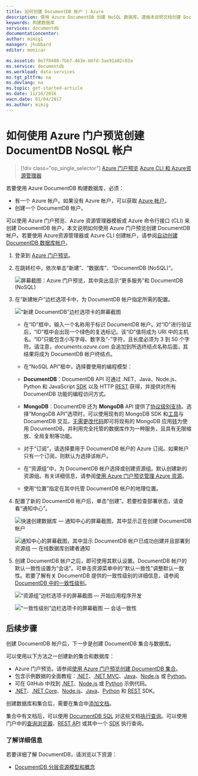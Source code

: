 ```yaml
---
title: 如何创建 DocumentDB 帐户 | Azure
description: 使用 Azure DocumentDB 创建 NoSQL 数据库。遵循本说明文档创建 DocumentDB 帐户，并开始构建运行速度飞快且可全局缩放的 NoSQL 数据库。
keywords: 构建数据库
services: documentdb
documentationcenter: 
author: mimig1
manager: jhubbard
editor: monicar

ms.assetid: 0e7f8488-7bb7-463e-b6fd-3ae91a02c03a
ms.service: documentdb
ms.workload: data-services
ms.tgt_pltfrm: na
ms.devlang: na
ms.topic: get-started-article
ms.date: 11/16/2016
wacn.date: 01/04/2017
ms.author: mimig
---
```


# 如何使用 Azure 门户预览创建 DocumentDB NoSQL 帐户
>[!div class="op_single_selector"]
[Azure 门户预览](./documentdb-create-account.md)
[Azure CLI 和 Azure资源管理器](./documentdb-automation-resource-manager-cli.md)

若要使用 Azure DocumentDB 构建数据库，必须：

- 有一个 Azure 帐户。如果没有 Azure 帐户，可以获取 [Azure 帐户](https://www.azure.cn/pricing/1rmb-trial/)。
- 创建一个 DocumentDB 帐户。

可以使用 Azure 门户预览、Azure 资源管理器模板或 Azure 命令行接口 (CLI) 来创建 DocumentDB 帐户。本文说明如何使用 Azure 门户预览创建 DocumentDB 帐户。若要使用 Azure资源管理器或 Azure CLI 创建帐户，请参阅[自动创建 DocumentDB 数据库帐户](./documentdb-automation-resource-manager-cli.md)。

1. 登录到 [Azure 门户预览](https://portal.azure.cn/)。
2. 在跳转栏中，依次单击“新建”、“数据库”、“DocumentDB (NoSQL)”。

    ![屏幕截图：Azure 门户预览，其中突出显示“更多服务”和 DocumentDB (NoSQL)](./media/documentdb-create-account/create-nosql-db-databases-json-tutorial-1.png)  

3. 在“新建帐户”边栏选项卡中，为 DocumentDB 帐户指定所需的配置。

    ![“新建 DocumentDB”边栏选项卡的屏幕截图](./media/documentdb-create-account/create-nosql-db-databases-json-tutorial-2.png)  

    - 在“ID”框中，输入一个名称用于标识 DocumentDB 帐户。对“ID”进行验证后，“ID”框中会出现一个绿色的复选标记。该“ID”值将成为 URI 中的主机名。“ID”只能包含小写字母、数字及“-”字符，且长度必须为 3 到 50 个字符。请注意，*documents.azure.com* 会追加到所选终结点名称后面，其结果将成为 DocumentDB 帐户终结点。
    - 在“NoSQL API”框中，选择要使用的编程模型：

     - **DocumentDB**：DocumentDB API 可通过 .NET、Java、Node.js、Python 和 JavaScript [SDK](./documentdb-sdk-dotnet.md) 以及 HTTP [REST](https://msdn.microsoft.com/zh-cn/library/azure/dn781481.aspx) 获得，并提供对所有 DocumentDB 功能的编程访问方式。
     - **MongoDB**：DocumentDB 还为 **MongoDB** API 提供了[协议级别支持](./documentdb-protocol-mongodb.md)。选择“MongoDB API”选项时，可以使用现有的 MongoDB SDK 和[工具](./documentdb-mongodb-mongochef.md)与 DocumentDB 交互。[无需更改代码](./documentdb-connect-mongodb-account.md)即可将现有的 MongoDB 应用[转](./documentdb-import-data.md)为使用 DocumentDB，并利用完全托管的数据库作为一种服务，且具有无限缩放、全局复制等功能。
    - 对于“订阅”，请选择要用于 DocumentDB 帐户的 Azure 订阅。如果帐户只有一个订阅，则默认为选择该帐户。
    - 在“资源组”中，为 DocumentDB 帐户选择或创建资源组。默认创建新的资源组。有关详细信息，请参阅[使用 Azure 门户预览管理 Azure 资源](../azure-resource-manager/resource-group-portal.md)。
    - 使用“位置”指定在其中托管 DocumentDB 帐户的地理位置。
4. 配置了新的 DocumentDB 帐户后，单击“创建”。若要检查部署状态，请查看“通知中心”。

    ![快速创建数据库 — 通知中心的屏幕截图，其中显示正在创建 DocumentDB 帐户](./media/documentdb-create-account/create-nosql-db-databases-json-tutorial-4.png)  

    ![通知中心的屏幕截图，其中显示 DocumentDB 帐户已成功创建并且部署到资源组 — 在线数据库创建者通知](./media/documentdb-create-account/create-nosql-db-databases-json-tutorial-5.png)  

5. 创建 DocumentDB 帐户之后，即可使用其默认设置。DocumentDB 帐户的默认一致性设置为“会话”。可单击资源菜单中的“默认一致性”调整默认一致性。若要了解有关 DocumentDB 提供的一致性级别的详细信息，请参阅 [DocumentDB 中的一致性级别](./documentdb-consistency-levels.md)。

    ![“资源组”边栏选项卡的屏幕截图 — 开始应用程序开发](./media/documentdb-create-account/create-nosql-db-databases-json-tutorial-6.png)  

    ![“一致性级别”边栏选项卡的屏幕截图 — 会话一致性](./media/documentdb-create-account/create-nosql-db-databases-json-tutorial-7.png)

[How to: Create a DocumentDB account]: #Howto
[Next steps]: #NextSteps
[documentdb-manage]: ./documentdb-manage.md

## 后续步骤
创建 DocumentDB 帐户后，下一步是创建 DocumentDB 集合与数据库。

可以使用以下方法之一创建新的集合和数据库：

- Azure 门户预览。请参阅[使用 Azure 门户预览创建 DocumentDB 集合](./documentdb-create-collection.md)。
- 包含示例数据的全面教程：[.NET](./documentdb-get-started.md)、[.NET MVC](./documentdb-dotnet-application.md)、[Java](./documentdb-java-application.md)、[Node.js](./documentdb-nodejs-application.md) 或 [Python](./documentdb-python-application.md)。
- 可在 GitHub 中找到 [.NET](./documentdb-dotnet-samples.md#database-examples)、[Node.js](./documentdb-nodejs-samples.md#database-examples) 或 [Python](./documentdb-python-samples.md#database-examples) 示例代码。
- [.NET](./documentdb-sdk-dotnet.md)、[.NET Core](./documentdb-sdk-dotnet-core.md)、[Node.js](./documentdb-sdk-node.md)、[Java](./documentdb-sdk-java.md)、[Python](./documentdb-sdk-python.md) 和 [REST](https://msdn.microsoft.com/zh-cn/library/azure/mt489072.aspx) SDK。

创建数据库和集合后，需要在集合中[添加文档](./documentdb-view-json-document-explorer.md)。

集合中有文档后，可以使用 [DocumentDB SQL](./documentdb-sql-query.md) 对这些文档[执行查询](./documentdb-sql-query.md#executing-sql-queries)。可以使用门户中的[查询浏览器](./documentdb-query-collections-query-explorer.md)、[REST API](https://msdn.microsoft.com/zh-cn/library/azure/dn781481.aspx) 或其中一个 [SDK](./documentdb-sdk-dotnet.md) 执行查询。

### 了解详细信息
若要详细了解 DocumentDB，请浏览以下资源：

- [DocumentDB 分层资源模型和概念](./documentdb-resources.md)

<!---HONumber=Mooncake_Quality_Review_1230_2016-->

